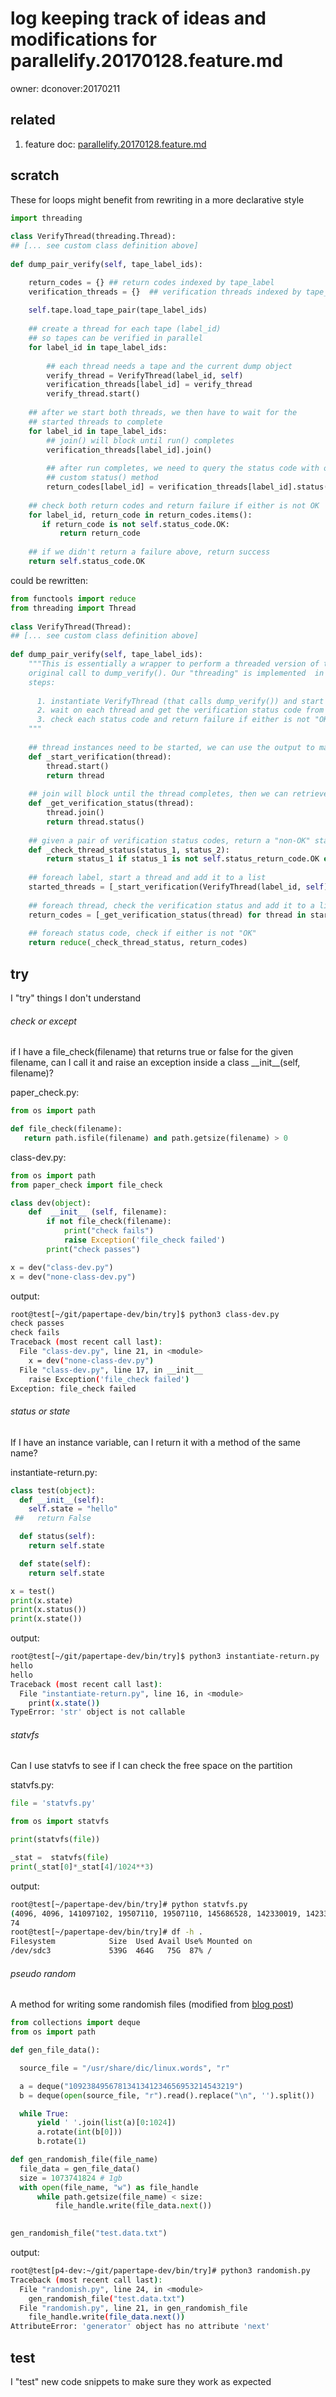 # log keeping track of ideas and modifications for parallelify.20170128.feature.md

owner: dconover:20170211

## related
  1. feature doc: [parallelify.20170128.feature.md](parallelify.20170128.feature.md)
  
## scratch

These for loops might benefit from rewriting in a more declarative style
```python
import threading
 
class VerifyThread(threading.Thread):
## [... see custom class definition above]
 
def dump_pair_verify(self, tape_label_ids):

    return_codes = {} ## return codes indexed by tape_label
    verification_threads = {}  ## verification threads indexed by tape_label
    
    self.tape.load_tape_pair(tape_label_ids)
    
    ## create a thread for each tape (label_id)
    ## so tapes can be verified in parallel
    for label_id in tape_label_ids:
 
        ## each thread needs a tape and the current dump object
        verify_thread = VerifyThread(label_id, self)
        verification_threads[label_id] = verify_thread
        verify_thread.start()
 
    ## after we start both threads, we then have to wait for the 
    ## started threads to complete
    for label_id in tape_label_ids:
        ## join() will block until run() completes
        verification_threads[label_id].join()
  
        ## after run completes, we need to query the status code with our
        ## custom status() method
        return_codes[label_id] = verification_threads[label_id].status()
 
    ## check both return codes and return failure if either is not OK
    for label_id, return_code in return_codes.items():
       if return_code is not self.status_code.OK:
           return return_code
        
    ## if we didn't return a failure above, return success
    return self.status_code.OK
```

could be rewritten:
```python
from functools import reduce
from threading import Thread
 
class VerifyThread(Thread):
## [... see custom class definition above]
 
def dump_pair_verify(self, tape_label_ids):
    """This is essentially a wrapper to perform a threaded version of the 
    original call to dump_verify(). Our "threading" is implemented  in three 
    steps: 
    
      1. instantiate VerifyThread (that calls dump_verify()) and start each thread
      2. wait on each thread and get the verification status code from each
      3. check each status code and return failure if either is not "OK"
    """
 
    ## thread instances need to be started, we can use the output to make a list of started threads
    def _start_verification(thread):
        thread.start()
        return thread
    
    ## join will block until the thread completes, then we can retrieve the status from the verification
    def _get_verification_status(thread):
        thread.join()
        return thread.status()
 
    ## given a pair of verification status codes, return a "non-OK" status if either is not "OK"
    def _check_thread_status(status_1, status_2):
        return status_1 if status_1 is not self.status_return_code.OK else status_2
 
    ## foreach label, start a thread and add it to a list
    started_threads = [_start_verification(VerifyThread(label_id, self)) for label_id in tape_label_ids]
    
    ## foreach thread, check the verification status and add it to a list
    return_codes = [_get_verification_status(thread) for thread in started_threads]
    
    ## foreach status code, check if either is not "OK"
    return reduce(_check_thread_status, return_codes) 
```

## try
  I "try" things I don't understand
  
###### check or except
  if I have a file_check(filename) that returns true or false for the given filename, can I 
call it and raise an exception inside a class \_\_init__(self, filename)?

paper_check.py:
```python
from os import path

def file_check(filename):
   return path.isfile(filename) and path.getsize(filename) > 0
```

class-dev.py:
```python
from os import path
from paper_check import file_check

class dev(object):
    def  __init__ (self, filename):
        if not file_check(filename):
            print("check fails")
            raise Exception('file_check failed')
        print("check passes")

x = dev("class-dev.py")
x = dev("none-class-dev.py")
```

output:
```bash
root@test[~/git/papertape-dev/bin/try]$ python3 class-dev.py
check passes
check fails
Traceback (most recent call last):
  File "class-dev.py", line 21, in <module>
    x = dev("none-class-dev.py")
  File "class-dev.py", line 17, in __init__
    raise Exception('file_check failed')
Exception: file_check failed
```
###### status or state
  If I have an instance variable, can I return it with a method of the same name?
  
instantiate-return.py:
```python
class test(object):
  def __init__(self):
    self.state = "hello"
 ##   return False

  def status(self):
    return self.state

  def state(self):
    return self.state

x = test()
print(x.state)
print(x.status())
print(x.state())
```
output:
```bash
root@test[~/git/papertape-dev/bin/try]$ python3 instantiate-return.py
hello
hello
Traceback (most recent call last):
  File "instantiate-return.py", line 16, in <module>
    print(x.state())
TypeError: 'str' object is not callable
```
###### statvfs
Can I use statvfs to see if I can check the free space on the partition

statvfs.py:
```python
file = 'statvfs.py'

from os import statvfs

print(statvfs(file))

_stat =  statvfs(file) 
print(_stat[0]*_stat[4]/1024**3)
```
output:
```bash
root@test[~/papertape-dev/bin/try]# python statvfs.py
(4096, 4096, 141097102, 19507110, 19507110, 145686528, 142330019, 142330019, 0, 255)
74
root@test[~/papertape-dev/bin/try]# df -h .
Filesystem            Size  Used Avail Use% Mounted on
/dev/sdc3             539G  464G   75G  87% /
```

###### pseudo random
  A method for writing some randomish files (modified from [blog post](http://jessenoller.com/blog/2008/05/30/making-re-creatable-random-data-files-really-fast-in-python))
  
  ```python
from collections import deque
from os import path

def gen_file_data():

    source_file = "/usr/share/dic/linux.words", "r"

    a = deque("1092384956781341341234656953214543219")
    b = deque(open(source_file, "r").read().replace("\n", '').split())

    while True:
        yield ' '.join(list(a)[0:1024])
        a.rotate(int(b[0]))
        b.rotate(1)

def gen_randomish_file(file_name)
    file_data = gen_file_data()
    size = 1073741824 # 1gb
    with open(file_name, "w") as file_handle
        while path.getsize(file_name) < size:
            file_handle.write(file_data.next())
    

gen_randomish_file("test.data.txt")
```
output:
```bash
root@test[p4-dev:~/git/papertape-dev/bin/try]# python3 randomish.py
Traceback (most recent call last):
  File "randomish.py", line 24, in <module>
    gen_randomish_file("test.data.txt")
  File "randomish.py", line 21, in gen_randomish_file
    file_handle.write(file_data.next())
AttributeError: 'generator' object has no attribute 'next'
```
## test
  I "test" new code snippets to make sure they work as expected 
